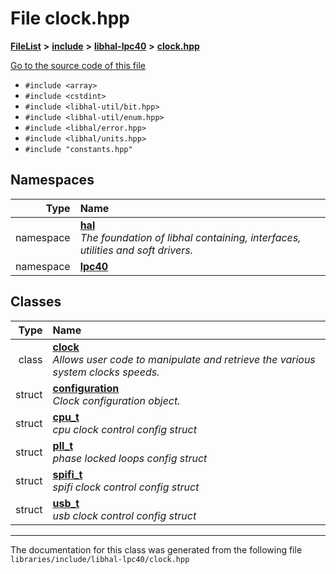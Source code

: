 

# File clock.hpp



[**FileList**](files.md) **>** [**include**](dir_cba0faac6e93618a6e2539705915bd70.md) **>** [**libhal-lpc40**](dir_2fff134b595a3a874b0307aab0eea726.md) **>** [**clock.hpp**](libhal-lpc40_2clock_8hpp.md)

[Go to the source code of this file](libhal-lpc40_2clock_8hpp_source.md)



* `#include <array>`
* `#include <cstdint>`
* `#include <libhal-util/bit.hpp>`
* `#include <libhal-util/enum.hpp>`
* `#include <libhal/error.hpp>`
* `#include <libhal/units.hpp>`
* `#include "constants.hpp"`













## Namespaces

| Type | Name |
| ---: | :--- |
| namespace | [**hal**](namespacehal.md) <br>_The foundation of libhal containing, interfaces, utilities and soft drivers._  |
| namespace | [**lpc40**](namespacehal_1_1lpc40.md) <br> |


## Classes

| Type | Name |
| ---: | :--- |
| class | [**clock**](classhal_1_1lpc40_1_1clock.md) <br>_Allows user code to manipulate and retrieve the various system clocks speeds._  |
| struct | [**configuration**](structhal_1_1lpc40_1_1clock_1_1configuration.md) <br>_Clock configuration object._  |
| struct | [**cpu\_t**](structhal_1_1lpc40_1_1clock_1_1configuration_1_1cpu__t.md) <br>_cpu clock control config struct_  |
| struct | [**pll\_t**](structhal_1_1lpc40_1_1clock_1_1configuration_1_1pll__t.md) <br>_phase locked loops config struct_  |
| struct | [**spifi\_t**](structhal_1_1lpc40_1_1clock_1_1configuration_1_1spifi__t.md) <br>_spifi clock control config struct_  |
| struct | [**usb\_t**](structhal_1_1lpc40_1_1clock_1_1configuration_1_1usb__t.md) <br>_usb clock control config struct_  |



















































------------------------------
The documentation for this class was generated from the following file `libraries/include/libhal-lpc40/clock.hpp`

